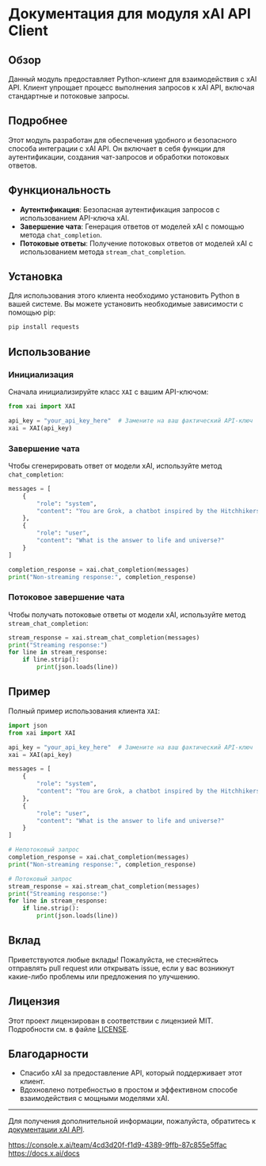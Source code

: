 # Документация для модуля xAI API Client

## Обзор

Данный модуль предоставляет Python-клиент для взаимодействия с xAI API. Клиент упрощает процесс выполнения запросов к xAI API, включая стандартные и потоковые запросы.

## Подробнее

Этот модуль разработан для обеспечения удобного и безопасного способа интеграции с xAI API. Он включает в себя функции для аутентификации, создания чат-запросов и обработки потоковых ответов.

## Функциональность

- **Аутентификация**: Безопасная аутентификация запросов с использованием API-ключа xAI.
- **Завершение чата**: Генерация ответов от моделей xAI с помощью метода `chat_completion`.
- **Потоковые ответы**: Получение потоковых ответов от моделей xAI с использованием метода `stream_chat_completion`.

## Установка

Для использования этого клиента необходимо установить Python в вашей системе. Вы можете установить необходимые зависимости с помощью pip:

```bash
pip install requests
```

## Использование

### Инициализация

Сначала инициализируйте класс `XAI` с вашим API-ключом:

```python
from xai import XAI

api_key = "your_api_key_here"  # Замените на ваш фактический API-ключ
xai = XAI(api_key)
```

### Завершение чата

Чтобы сгенерировать ответ от модели xAI, используйте метод `chat_completion`:

```python
messages = [
    {
        "role": "system",
        "content": "You are Grok, a chatbot inspired by the Hitchhikers Guide to the Galaxy."
    },
    {
        "role": "user",
        "content": "What is the answer to life and universe?"
    }
]

completion_response = xai.chat_completion(messages)
print("Non-streaming response:", completion_response)
```

### Потоковое завершение чата

Чтобы получать потоковые ответы от модели xAI, используйте метод `stream_chat_completion`:

```python
stream_response = xai.stream_chat_completion(messages)
print("Streaming response:")
for line in stream_response:
    if line.strip():
        print(json.loads(line))
```

## Пример

Полный пример использования клиента `XAI`:

```python
import json
from xai import XAI

api_key = "your_api_key_here"  # Замените на ваш фактический API-ключ
xai = XAI(api_key)

messages = [
    {
        "role": "system",
        "content": "You are Grok, a chatbot inspired by the Hitchhikers Guide to the Galaxy."
    },
    {
        "role": "user",
        "content": "What is the answer to life and universe?"
    }
]

# Непотоковый запрос
completion_response = xai.chat_completion(messages)
print("Non-streaming response:", completion_response)

# Потоковый запрос
stream_response = xai.stream_chat_completion(messages)
print("Streaming response:")
for line in stream_response:
    if line.strip():
        print(json.loads(line))
```

## Вклад

Приветствуются любые вклады! Пожалуйста, не стесняйтесь отправлять pull request или открывать issue, если у вас возникнут какие-либо проблемы или предложения по улучшению.

## Лицензия

Этот проект лицензирован в соответствии с лицензией MIT. Подробности см. в файле [LICENSE](LICENSE).

## Благодарности

- Спасибо xAI за предоставление API, который поддерживает этот клиент.
- Вдохновлено потребностью в простом и эффективном способе взаимодействия с мощными моделями xAI.

---

Для получения дополнительной информации, пожалуйста, обратитесь к [документации xAI API](https://api.x.ai/docs).

https://console.x.ai/team/4cd3d20f-f1d9-4389-9ffb-87c855e5ffac
https://docs.x.ai/docs
